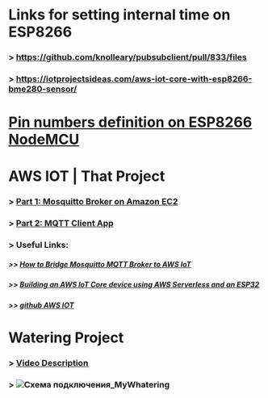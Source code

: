 # Links for setting internal time on ESP8266
### > https://github.com/knolleary/pubsubclient/pull/833/files
### > https://iotprojectsideas.com/aws-iot-core-with-esp8266-bme280-sensor/

# [Pin numbers definition on ESP8266 NodeMCU](https://esp8266-shop.com/esp8266-guide/esp8266-nodemcu-pinout/)

# AWS IOT | That Project
### > [Part 1: Mosquitto Broker on Amazon EC2](https://www.youtube.com/watch?v=SDrkv2hUzAc&ab_channel=ThatProject)
### > [Part 2: MQTT Client App](https://www.youtube.com/watch?v=aY7i0xnQW54&ab_channel=ThatProject)
### > Useful Links:
##### >> [How to Bridge Mosquitto MQTT Broker to AWS IoT](https://aws.amazon.com/blogs/iot/how-to-bridge-mosquitto-mqtt-broker-to-aws-iot/)
##### >> [Building an AWS IoT Core device using AWS Serverless and an ESP32](https://aws.amazon.com/blogs/compute/building-an-aws-iot-core-device-using-aws-serverless-and-an-esp32/)
##### >> [github AWS IOT](https://github.com/0015/ThatProject/tree/master/ESP32_MQTT/0_AWS_Mosquitto_Test)

# Watering Project
### > [Video Description](https://www.youtube.com/watch?v=rD2bmsLPoOQ&t=3s&ab_channel=%D0%A2%D0%B8%D0%B3%D1%80%D0%B0%D0%BD%D0%9E%D0%B3%D0%B0%D0%BD%D0%B4%D0%B6%D0%B0%D0%BD%D1%8F%D0%BD)
### > ![Схема подключения_MyWhatering](https://user-images.githubusercontent.com/92377542/236263132-25560361-71a9-4a7f-8496-9c76ed9d2ac0.jpg)
